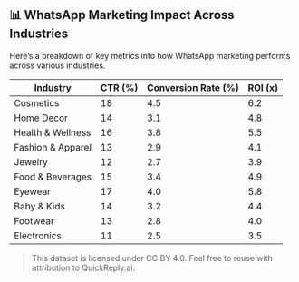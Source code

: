 ## 📊 WhatsApp Marketing Impact Across Industries

Here’s a breakdown of key metrics into how WhatsApp marketing performs across various industries.

| Industry            | CTR (%) | Conversion Rate (%) | ROI (x) |
|---------------------|---------|----------------------|---------|
| Cosmetics           | 18      | 4.5                  | 6.2     |
| Home Decor          | 14      | 3.1                  | 4.8     |
| Health & Wellness   | 16      | 3.8                  | 5.5     |
| Fashion & Apparel   | 13      | 2.9                  | 4.1     |
| Jewelry             | 12      | 2.7                  | 3.9     |
| Food & Beverages    | 15      | 3.4                  | 4.9     |
| Eyewear             | 17      | 4.0                  | 5.8     |
| Baby & Kids         | 14      | 3.2                  | 4.4     |
| Footwear            | 13      | 2.8                  | 4.0     |
| Electronics         | 11      | 2.5                  | 3.5     |

> This dataset is licensed under CC BY 4.0. Feel free to reuse with attribution to QuickReply.ai.
